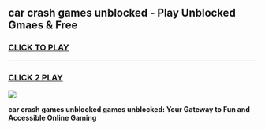 
## car crash games unblocked - Play Unblocked Gmaes & Free
<h3>
<a href="https://premium.freeplayer.one?title=car_crash_games_unblocked&ref=20F">CLICK TO PLAY</a></h3>
<hr>

<h3>
<a href="https://premium.freeplayer.one?title=car_crash_games_unblocked&ref=20F">CLICK 2 PLAY</a>
  
</h3>

<a href="https://premium.freeplayer.one?title=car_crash_games_unblocked&ref=20F/"><img src="https://clearcache.store/games.png"></a>


**car crash games unblocked games unblocked: Your Gateway to Fun and Accessible Online Gaming**
